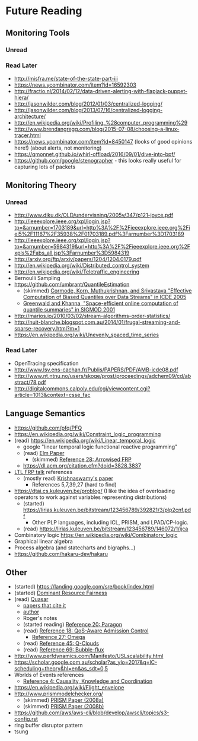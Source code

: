 # Future Reading

## Monitoring Tools

### Unread

### Read Later

* http://misfra.me/state-of-the-state-part-iii
* https://news.ycombinator.com/item?id=16592303
* http://fractio.nl/2014/02/12/data-driven-alerting-with-flapjack-puppet-hiera/
* http://jasonwilder.com/blog/2012/01/03/centralized-logging/
* http://jasonwilder.com/blog/2013/07/16/centralized-logging-architecture/
* http://en.wikipedia.org/wiki/Profiling_%28computer_programming%29
* http://www.brendangregg.com/blog/2015-07-08/choosing-a-linux-tracer.html
* https://news.ycombinator.com/item?id=8450147 (looks of good opinions here!) (about alerts, not monitoring)
* https://qmonnet.github.io/whirl-offload/2016/09/01/dive-into-bpf/
* https://github.com/google/stenographer - this looks really useful for capturing lots of packets

## Monitoring Theory

### Unread

* http://www.diku.dk/OLD/undervisning/2005v/347/p121-joyce.pdf
* http://ieeexplore.ieee.org/xpl/login.jsp?tp=&arnumber=1703189&url=http%3A%2F%2Fieeexplore.ieee.org%2Fiel5%2F11167%2F35938%2F01703189.pdf%3Farnumber%3D1703189
* http://ieeexplore.ieee.org/xpl/login.jsp?tp=&arnumber=5984319&url=http%3A%2F%2Fieeexplore.ieee.org%2Fxpls%2Fabs_all.jsp%3Farnumber%3D5984319
* http://arxiv.org/ftp/arxiv/papers/1204/1204.0179.pdf
* http://en.wikipedia.org/wiki/Distributed_control_system
* http://en.wikipedia.org/wiki/Teletraffic_engineering
* Bernoulli Sampling
* https://github.com/umbrant/QuantileEstimation
    * (skimmed) [Cormode, Korn, Muthukrishnan, and Srivastava "Effective Computation of Biased Quantiles over Data Streams" in ICDE 2005](https://www.cs.rutgers.edu/~muthu/bquant.pdf)
    * [Greenwald and Khanna, "Space-efficient online computation of quantile summaries" in SIGMOD 2001](http://www.cs.dartmouth.edu/~ac/Teach/CS49-Fall11/Papers/greenwald-quantiles.pdf)
* http://marios.io/2010/03/02/stream-algorithms-order-statistics/
* http://nuit-blanche.blogspot.com.au/2014/01/frugal-streaming-and-sparse-recovery.html?m=1
* https://en.wikipedia.org/wiki/Unevenly_spaced_time_series

### Read Later

* OpenTracing specification
* http://www.lsv.ens-cachan.fr/Publis/PAPERS/PDF/AMB-icde08.pdf
* http://www.nt.ntnu.no/users/skoge/prost/proceedings/adchem09/cd/abstract/78.pdf
* http://digitalcommons.calpoly.edu/cgi/viewcontent.cgi?article=1013&context=csse_fac

## Language Semantics

* https://github.com/pfq/PFQ
* https://en.wikipedia.org/wiki/Constraint_logic_programming
* (read) https://en.wikipedia.org/wiki/Linear_temporal_logic
    * google "linear temporal logic functional reactive programming"
    * (read) [Elm Paper](https://www.seas.harvard.edu/sites/default/files/files/archived/Czaplicki.pdf)
        * (skimmed) [Reference 28: Arrowised FRP](http://haskell.cs.yale.edu/wp-content/uploads/2011/02/workshop-02.pdf)
    * https://dl.acm.org/citation.cfm?doid=3828.3837
* [LTL FRP talk](https://www.slideshare.net/SergeiWinitzki/temporal-logic-and-functional-reactive-programming) references
    * (mostly read) [Krishnaswamy's paper](https://people.mpi-sws.org/~neelk/simple-frp.pdf)
        * References 5,7,39,27 (hard to find)
* https://dtai.cs.kuleuven.be/problog/ (I like the idea of overloading operators to work against variables representing distributions)
    * (started) https://lirias.kuleuven.be/bitstream/123456789/392821/3/plp2cnf.pdf
        * Other PLP languages, including ICL, PRISM, and LPAD/CP-logic.
    * (read) https://lirias.kuleuven.be/bitstream/123456789/146072/1/ijca
* Combinatory logic https://en.wikipedia.org/wiki/Combinatory_logic
* Graphical linear algebra
* Process algebra (and statecharts and bigraphs...)
* https://github.com/hakaru-dev/hakaru

## Other

* (started) https://landing.google.com/sre/book/index.html
* (started) [Dominant Resource Fairness](https://people.eecs.berkeley.edu/~alig/papers/drf.pdf)
* (read) [Quasar](http://www.industry-academia.org/download/2014-asplos-quasar-Stanford-paper.pdf)
    * [papers that cite it](https://scholar.google.com.au/scholar?gws_rd=cr&dcr=0&um=1&ie=UTF-8&lr&cites=9277981620153489554)
    * [author](http://www.csl.cornell.edu/~delimitrou/)
    * Roger's notes
    * (started reading) [Reference 20: Paragon](http://csl.stanford.edu/~christos/publications/2013.paragon.asplos.pdf)
    * (read) [Reference 18: QoS-Aware Admission Control](https://www.usenix.org/system/files/conference/icac13/icac13_delimitrou.pdf)
        * [Reference 27: Omega](https://static.googleusercontent.com/media/research.google.com/en//pubs/archive/41684.pdf)
    * (read) [Reference 45: Q-Clouds](https://www.microsoft.com/en-us/research/wp-content/uploads/2010/04/QClouds.pdf)
    * (read) [Reference 69: Bubble-flux](http://clarity-lab.org/wp-content/papercite-data/pdf/yang13isca.pdf)
* http://www.perfdynamics.com/Manifesto/USLscalability.html
* https://scholar.google.com.au/scholar?as_ylo=2017&q=IC-scheduling+theory&hl=en&as_sdt=0,5
* Worlds of Events references
    * [Reference 4: Causality, Knowledge and Coordination](https://arxiv.org/pdf/1112.4428.pdf)
* https://en.wikipedia.org/wiki/Flight_envelope
* http://www.prismmodelchecker.org/
    * (skimmed) [PRISM Paper (2008a)](https://link.springer.com/chapter/10.1007/978-3-540-78652-8_5)
    * (skimmed) [PRISM Paper (2008b)](https://link.springer.com/article/10.1007%2Fs10844-008-0062-7)
* https://github.com/aws/aws-cli/blob/develop/awscli/topics/s3-config.rst
* ring buffer disruptor pattern
* tsung
